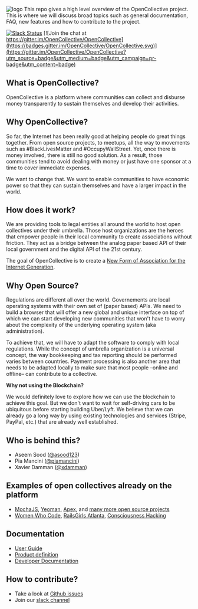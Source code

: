 ![logo](https://opencollective.com/public/images/opencollectivelogo.svg)
This repo gives a high level overview of the OpenCollective project. This is where we will discuss broad topics such as general documentation, FAQ, new features and how to contribute to the project.

[![Slack Status](https://slack.opencollective.com/badge.svg)](https://slack.opencollective.com)
[![Join the chat at https://gitter.im/OpenCollective/OpenCollective](https://badges.gitter.im/OpenCollective/OpenCollective.svg)](https://gitter.im/OpenCollective/OpenCollective?utm_source=badge&utm_medium=badge&utm_campaign=pr-badge&utm_content=badge)

## What is OpenCollective?

OpenCollective is a platform where communities can collect and disburse money transparently to sustain themselves and develop their activities.

## Why OpenCollective?

So far, the Internet has been really good at helping people do great things together. From open source projects, to meetups, all the way to movements such as #BlackLivesMatter and #OccupyWallStreet. Yet, once there is money involved, there is still no good solution. As a result, those communities tend to avoid dealing with money or just have one sponsor at a time to cover immediate expenses.

We want to change that. We want to enable communities to have economic power so that they can sustain themselves and have a larger impact in the world.

## How does it work?

We are providing tools to legal entities all around the world to host open collectives under their umbrella. Those host organizations are the heroes that empower people in their local community to create associations without friction. They act as a bridge between the analog paper based API of their local government and the digital API of the 21st century.

The goal of OpenCollective is to create a [New Form of Association for the Internet Generation](https://medium.com/open-collective/a-new-form-of-association-for-the-internet-generation-part-1-6d6c4f5dd27f#.fgb60dorq).

## Why Open Source?

Regulations are different all over the world. Governements are local operating systems with their own set of (paper based) APIs. We need to build a browser that will offer a new global and unique interface on top of which we can start developing new communities that won't have to worry about the complexity of the underlying operating system (aka administration).

To achieve that, we will have to adapt the software to comply with local regulations. While the concept of umbrella organization is a universal concept, the way bookkeeping and tax reporting should be performed varies between countries. Payment processing is also another area that needs to be adapted locally to make sure that most people –online and offline– can contribute to a collective.

**Why not using the Blockchain?**

We would definitely love to explore how we can use the blockchain to achieve this goal. But we don't want to wait for self-driving cars to be ubiquitous before starting building Uber/Lyft. We believe that we can already go a long way by using existing technologies and services (Stripe, PayPal, etc.) that are already well established.

## Who is behind this?

- Aseem Sood ([@asood123](https://twitter.com/asood123))
- Pia Mancini ([@piamancini](https://twitter.com/piamancini))
- Xavier Damman ([@xdamman](https://twitter.com/xdamman))

## Examples of open collectives already on the platform

- [MochaJS](https://opencollective.com/MochaJS), [Yeoman](https://opencollective.com/yeoman), [Apex](https://opencollective.com/apex), and [many more open source projects](https://docs.google.com/spreadsheets/d/1o-_igyEpPdfYGBRbdQ3WvbFohXWhWiKY7rI5QwxhMK8/edit?ts=571a7863#gid=0)
- [Women Who Code](https://opencollective.com/wwcode), [RailsGirls Atlanta](https://opencollective.com/RailsGirlsAtl), [Consciousness Hacking](https://opencollective.com/ConsciousnessHackingSF)

## Documentation

- [User Guide](https://github.com/OpenCollective/OpenCollective/wiki/User-Guide)
- [Product definition](https://github.com/OpenCollective/OpenCollective/wiki/Product)
- [Developer Documentation](https://github.com/OpenCollective/OpenCollective/wiki/Developer-Documentation)

## How to contribute?
- Take a look at [Github issues](https://github.com/OpenCollective/opencollective/issues)
- Join our [slack channel](http://slack.opencollective.com)
